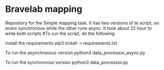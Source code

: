 # Bravelab mapping
Repository for the Simple mapping task. It has two versions of te script, on eruns synchronous while the other runs async.
It took about 22 hour to write both scripts
#To run the script, do the following

install the requirements
pip3 install -r requirements.txt

To run the asynchronous version
python3 data_processor_async.py

To run the synchronous version
python3 data_processor.py
